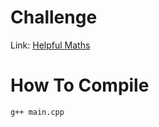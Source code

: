 # Challenge

Link: [Helpful Maths](https://codeforces.com/problemset/problem/339/A)

# How To Compile

`g++ main.cpp`
